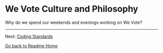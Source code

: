 # We Vote Culture and Philosophy

Why do we spend our weekends and evenings working on We Vote?

---

Next: [Coding Standards](CONTRIBUTING_STANDARDS.md)

[Go back to Readme Home](../../README.md)
